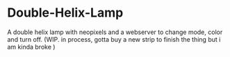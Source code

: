 # Double-Helix-Lamp
A double helix lamp with neopixels and a webserver to change mode, color and turn off. 
(WIP. in process, gotta buy a new strip to finish the thing but i am kinda broke  )

